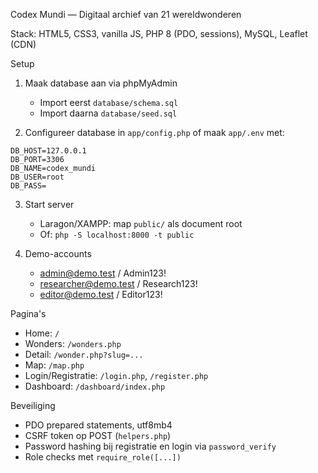 Codex Mundi — Digitaal archief van 21 wereldwonderen

Stack: HTML5, CSS3, vanilla JS, PHP 8 (PDO, sessions), MySQL, Leaflet (CDN)

Setup
1) Maak database aan via phpMyAdmin
   - Import eerst `database/schema.sql`
   - Import daarna `database/seed.sql`

2) Configureer database in `app/config.php` of maak `app/.env` met:
```
DB_HOST=127.0.0.1
DB_PORT=3306
DB_NAME=codex_mundi
DB_USER=root
DB_PASS=
```

3) Start server
   - Laragon/XAMPP: map `public/` als document root
   - Of: `php -S localhost:8000 -t public`

4) Demo-accounts
   - admin@demo.test / Admin123!
   - researcher@demo.test / Research123!
   - editor@demo.test / Editor123!

Pagina's
- Home: `/`
- Wonders: `/wonders.php`
- Detail: `/wonder.php?slug=...`
- Map: `/map.php`
- Login/Registratie: `/login.php`, `/register.php`
- Dashboard: `/dashboard/index.php`

Beveiliging
- PDO prepared statements, utf8mb4
- CSRF token op POST (`helpers.php`)
- Password hashing bij registratie en login via `password_verify`
- Role checks met `require_role([...])`


